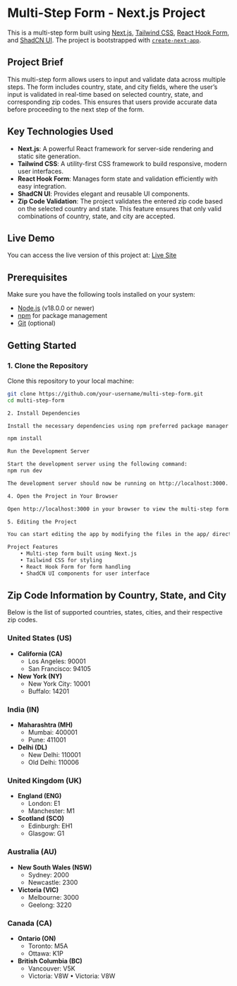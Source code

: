 # Multi-Step Form - Next.js Project

This is a multi-step form built using [Next.js](https://nextjs.org), [Tailwind CSS](https://tailwindcss.com), [React Hook Form](https://react-hook-form.com), and [ShadCN UI](https://shadcn.dev). The project is bootstrapped with [`create-next-app`](https://github.com/vercel/next.js/tree/canary/packages/create-next-app).

## Project Brief

This multi-step form allows users to input and validate data across multiple steps. The form includes country, state, and city fields, where the user’s input is validated in real-time based on selected country, state, and corresponding zip codes. This ensures that users provide accurate data before proceeding to the next step of the form.

## Key Technologies Used

- **Next.js**: A powerful React framework for server-side rendering and static site generation.
- **Tailwind CSS**: A utility-first CSS framework to build responsive, modern user interfaces.
- **React Hook Form**: Manages form state and validation efficiently with easy integration.
- **ShadCN UI**: Provides elegant and reusable UI components.
- **Zip Code Validation**: The project validates the entered zip code based on the selected country and state. This feature ensures that only valid combinations of country, state, and city are accepted.

## Live Demo

You can access the live version of this project at: [Live Site](https://multi-step-form-snowy.vercel.app/)

## Prerequisites

Make sure you have the following tools installed on your system:

- [Node.js](https://nodejs.org/) (v18.0.0 or newer)
- [npm](https://www.npmjs.com/) for package management
- [Git](https://git-scm.com/) (optional)

## Getting Started

### 1. Clone the Repository

Clone this repository to your local machine:

```bash
git clone https://github.com/your-username/multi-step-form.git
cd multi-step-form

2. Install Dependencies

Install the necessary dependencies using npm preferred package manager:

npm install

Run the Development Server

Start the development server using the following command:
npm run dev

The development server should now be running on http://localhost:3000.

4. Open the Project in Your Browser

Open http://localhost:3000 in your browser to view the multi-step form. The app will automatically reload as you make changes to the code.

5. Editing the Project

You can start editing the app by modifying the files in the app/ directory. The changes will automatically reflect on the browser.

Project Features
	• Multi-step form built using Next.js
	• Tailwind CSS for styling
	• React Hook Form for form handling
	• ShadCN UI components for user interface
```

## Zip Code Information by Country, State, and City

Below is the list of supported countries, states, cities, and their respective zip codes.

### United States (US)

- **California (CA)**
  - Los Angeles: 90001
  - San Francisco: 94105
- **New York (NY)**
  - New York City: 10001
  - Buffalo: 14201

### India (IN)

- **Maharashtra (MH)**
  - Mumbai: 400001
  - Pune: 411001
- **Delhi (DL)**
  - New Delhi: 110001
  - Old Delhi: 110006

### United Kingdom (UK)

- **England (ENG)**
  - London: E1
  - Manchester: M1
- **Scotland (SCO)**
  - Edinburgh: EH1
  - Glasgow: G1

### Australia (AU)

- **New South Wales (NSW)**
  - Sydney: 2000
  - Newcastle: 2300
- **Victoria (VIC)**
  - Melbourne: 3000
  - Geelong: 3220

### Canada (CA)

- **Ontario (ON)**
  - Toronto: M5A
  - Ottawa: K1P
- **British Columbia (BC)**
  - Vancouver: V5K
  - Victoria: V8W
    • Victoria: V8W
